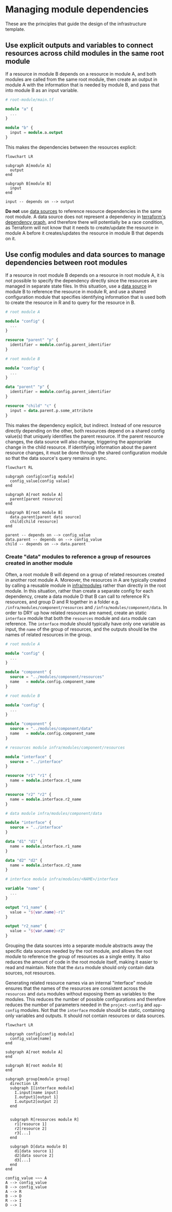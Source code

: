 # Managing module dependencies

These are the principles that guide the design of the infrastructure template.

## Use explicit outputs and variables to connect resources across child modules in the same root module

If a resource in module B depends on a resource in module A, and both modules are called from the same root module, then create an output in module A with the information that is needed by module B, and pass that into module B as an input variable.

```terraform
# root-module/main.tf

module "a" {
  ...
}

module "b" {
  input = module.a.output
}
```

This makes the dependencies between the resources explicit:

```mermaid
flowchart LR

subgraph A[module A]
  output
end

subgraph B[module B]
  input
end

input -- depends on --> output
```

**Do not** use [data sources](https://developer.hashicorp.com/terraform/language/data-sources) to reference resource dependencies in the same root module. A data source does not represent a dependency in [terraform's dependency graph](https://developer.hashicorp.com/terraform/internals/graph), and therefore there will potentially be a race condition, as Terraform will not know that it needs to create/update the resource in module A before it creates/updates the resource in module B that depends on it.

## Use config modules and data sources to manage dependencies between root modules

If a resource in root module B depends on a resource in root module A, it is not possible to specify the dependency directly since the resources are managed in separate state files. In this situation, use a [data source](https://developer.hashicorp.com/terraform/language/data-sources) in module B to reference the resource in module R, and use a shared configuration module that specifies identifying information that is used both to create the resource in R and to query for the resource in B.

```terraform
# root module A

module "config" {
  ...
}

resource "parent" "p" {
  identifier = module.config.parent_identifier
}
```

```terraform
# root module B

module "config" {
  ...
}

data "parent" "p" {
  identifier = module.config.parent_identifier
}

resource "child" "c" {
  input = data.parent.p.some_attribute
}
```

This makes the dependency explicit, but indirect. Instead of one resource directly depending on the other, both resources depend on a shared config value(s) that uniquely identifies the parent resource. If the parent resource changes, the data source will also change, triggering the appropriate change in the child resource. If identifying information about the parent resource changes, it must be done through the shared configuration module so that the data source's query remains in sync.

```mermaid
flowchart RL

subgraph config[config module]
  config_value[config value]
end

subgraph A[root module A]
  parent[parent resource]
end

subgraph B[root module B]
  data.parent[parent data source]
  child[child resource]
end

parent -- depends on --> config_value
data.parent -- depends on --> config_value
child -- depends on --> data.parent
```

### Create "data" modules to reference a group of resources created in another module

Often, a root module B will depend on a group of related resources created in another root module A. Moreover, the resources in A are typically created by calling a reusable module in [infra/modules](/infra/modules/) rather than directly in the root module. In this situation, rather than create a separate config for each dependency, create a data module D that B can call to reference R's resources, and group D and R together in a folder e.g. `/infra/modules/component/resources` and `/infra/modules/component/data`. In order to DRY up how related resources are named, create an static `interface` module that both the `resources` module and `data` module can reference. The `interface` module should typically have only one variable as input, the `name` of the group of resources, and the outputs should be the names of related resources in the group.

```terraform
# root module A

module "config" {
  ...
}

module "component" {
  source = "../modules/component/resources"
  name   = module.config.component_name
}
```

```terraform
# root module B

module "config" {
  ...
}

module "component" {
  source = "../modules/component/data"
  name   = module.config.component_name
}
```

```terraform
# resources module infra/modules/component/resources

module "interface" {
  source = "../interface"
}

resource "r1" "r1" {
  name = module.interface.r1_name
}

resource "r2" "r2" {
  name = module.interface.r2_name
}
```

```terraform
# data module infra/modules/component/data

module "interface" {
  source = "../interface"
}

data "d1" "d1" {
  name = module.interface.r1_name
}

data "d2" "d2" {
  name = module.interface.r2_name
}
```

```terraform
# interface module infra/modules/<NAME>/interface

variable "name" {
  ...
}

output "r1_name" {
  value = "${var.name}-r1"
}

output "r2_name" {
  value = "${var.name}-r2"
}
```

Grouping the data sources into a separate module abstracts away the specific data sources needed by the root module, and allows the root module to reference the group of resources as a single entity. It also reduces the amount of code in the root module itself, making it easier to read and maintain. Note that the `data` module should only contain data sources, not resources.

Generating related resource names via an internal "interface" module ensures that the names of the resources are consistent across the `resources` and `data` modules without exposing them as variables to the modules. This reduces the number of possible configurations and therefore reduces the number of parameters needed in the `project-config` and `app-config` modules. Not that the `interface` module should be static, containing only variables and outputs. It should not contain resources or data sources.

```mermaid
flowchart LR

subgraph config[config module]
  config_value[name]
end

subgraph A[root module A]
end

subgraph B[root module B]
end

subgraph group[module group]
  direction LR
  subgraph I[interface module]
    I.input[name input]
    I.output1[output 1]
    I.output2[output 2]
  end


  subgraph R[resources module R]
    r1[resource 1]
    r2[resource 2]
    r3[...]
  end

  subgraph D[data module D]
    d1[data source 1]
    d2[data source 2]
    d3[...]
  end
end

config_value ~~~ A
A --> config_value
B --> config_value
A --> R
B --> D
R --> I
D --> I
```

